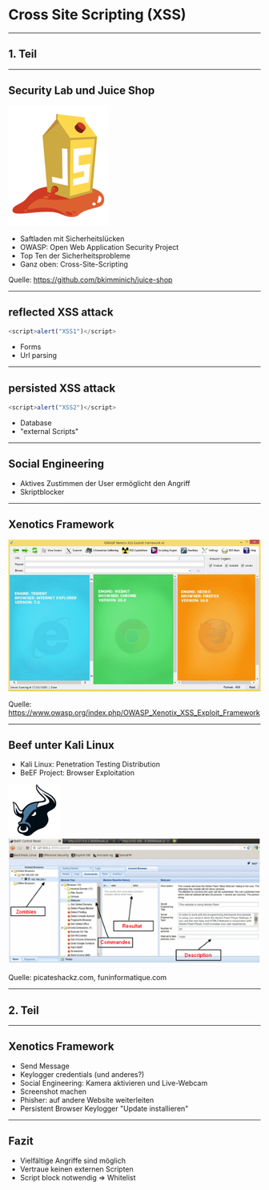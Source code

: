﻿
# Cross Site Scripting (XSS)

---

## 1. Teil

---

## Security Lab und Juice Shop
![cat](img/JuiceShopLogo.png)
* Saftladen mit Sicherheitslücken
* OWASP: Open Web Application Security Project
* Top Ten der Sicherheitsprobleme
* Ganz oben: Cross-Site-Scripting

Quelle: https://github.com/bkimminich/juice-shop

---

## reflected XSS attack
```javascript
<script>alert("XSS1")</script>
```
* Forms
* Url parsing

---

## persisted XSS attack
```javascript
<script>alert("XSS2")</script>
```
* Database
* "external Scripts"

---

## Social Engineering
* Aktives Zustimmen der User ermöglicht den Angriff
* Skriptblocker

---

## Xenotics Framework
![cat](img/Xenotix.jpg)

Quelle: https://www.owasp.org/index.php/OWASP_Xenotix_XSS_Exploit_Framework

---

## Beef unter Kali Linux
* Kali Linux: Penetration Testing Distribution
* BeEF Project: Browser Exploitation

![cat](img/beef.png)
![cat](img/beef_panel.png)

Quelle: picateshackz.com, funinformatique.com 

---

## 2. Teil

---

## Xenotics Framework
* Send Message
* Keylogger credentials (und anderes?)
* Social Engineering: Kamera aktivieren und Live-Webcam
* Screenshot machen
* Phisher: auf andere Website weiterleiten
* Persistent Browser Keylogger "Update installieren"

---

## Fazit
* Vielfältige Angriffe sind möglich
* Vertraue keinen externen Scripten
* Script block notwendig => Whitelist
